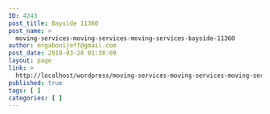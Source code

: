 ```yaml
---
ID: 4243
post_title: Bayside 11360
post_name: >
  moving-services-moving-services-moving-services-bayside-11360
author: mrgabonijeff@gmail.com
post_date: 2018-03-28 01:38:09
layout: page
link: >
  http://localhost/wordpress/moving-services-moving-services-moving-services-bayside-11360/
published: true
tags: [ ]
categories: [ ]
---
```

